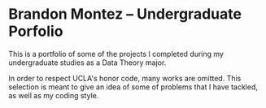 # Brandon Montez – Undergraduate Porfolio

This is a portfolio of some of the projects I completed during my undergraduate studies as a Data Theory major.

In order to respect UCLA's honor code, many works are omitted. This selection is meant to give an idea of some of problems that I have tackled, as well as my coding style.
